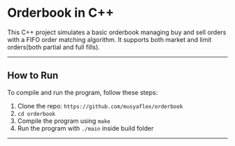 # Orderbook in C++

This C++ project simulates a basic orderbook managing buy and sell orders with a FIFO order matching algorithm. It supports both market and limit orders(both partial and full fills). 

***

## How to Run

To compile and run the program, follow these steps:

1. Clone the repo: ``https://github.com/musyaflex/orderbook``
2. ``cd orderbook``
3. Compile the program using `make` 
4. Run the program with `./main` inside build folder

***
